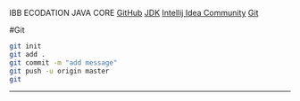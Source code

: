 IBB ECODATION JAVA CORE
[GitHub](https://github.com/elnurkerimli/ibb_ecodation_javacore.git)
[JDK](https://www.oracle.com/tr/java/technologies/downloads/#java23)
[Intellij Idea Community](https://www.jetbrains.com/idea/download/?section=mac)
[Git](https://git-scm.com/downloads)

#Git
```sh
git init
git add .
git commit -m "add message"
git push -u origin master
git 
```
---

